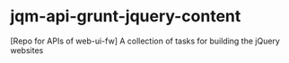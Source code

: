 jqm-api-grunt-jquery-content
============================

[Repo for APIs of web-ui-fw] A collection of tasks for building the jQuery websites

